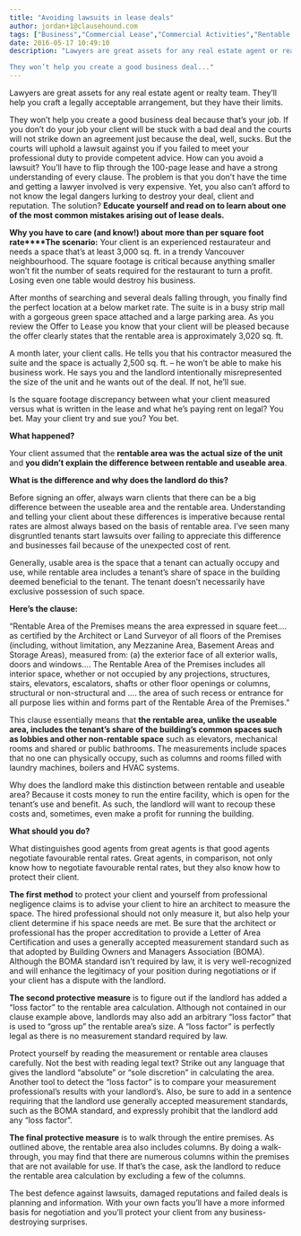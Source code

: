 ```yaml
---
title: "Avoiding lawsuits in lease deals"
author: jordan+1@clausehound.com
tags: ["Business","Commercial Lease","Commercial Activities","Rentable Area","Useable Area","Natalka"]
date: 2016-05-17 10:49:10
description: "Lawyers are great assets for any real estate agent or realty team. They’ll help you craft a legally acceptable arrangement, but they have their limits.

They won’t help you create a good business deal..."
---
```


Lawyers are great assets for any real estate agent or realty team. They’ll help you craft a legally acceptable arrangement, but they have their limits.

They won’t help you create a good business deal because that’s your job. If you don’t do your job your client will be stuck with a bad deal and the courts will not strike down an agreement just because the deal, well, sucks. But the courts will uphold a lawsuit against you if you failed to meet your professional duty to provide competent advice.
How can you avoid a lawsuit? You’ll have to flip through the 100-page lease and have a strong understanding of every clause. The problem is that you don’t have the time and getting a lawyer involved is very expensive. Yet, you also can’t afford to not know the legal dangers lurking to destroy your deal, client and reputation. The solution? **Educate yourself and read on to learn about one of the most common mistakes arising out of lease deals.**

 

**Why you have to care (and know!) about more than per square foot rate****The scenario:** Your client is an experienced restaurateur and needs a space that’s at least 3,000 sq. ft. in a trendy Vancouver neighbourhood. The square footage is critical because anything smaller won’t fit the number of seats required for the restaurant to turn a profit. Losing even one table would destroy his business.

After months of searching and several deals falling through, you finally find the perfect location at a below market rate. The suite is in a busy strip mall with a gorgeous green space attached and a large parking area. As you review the Offer to Lease you know that your client will be pleased because the offer clearly states that the rentable area is approximately 3,020 sq. ft.

A month later, your client calls. He tells you that his contractor measured the suite and the space is actually 2,500 sq. ft. – he won’t be able to make his business work. He says you and the landlord intentionally misrepresented the size of the unit and he wants out of the deal. If not, he’ll sue.

Is the square footage discrepancy between what your client measured versus what is written in the lease and what he’s paying rent on legal? You bet. May your client try and sue you? You bet.

 

**What happened?**

Your client assumed that the **rentable area was the actual size of the unit** and **you didn’t explain the difference between rentable and useable area**.

 

**What is the difference and why does the landlord do this?**

Before signing an offer, always warn clients that there can be a big difference between the useable area and the rentable area. Understanding and telling your client about these differences is imperative because rental rates are almost always based on the basis of rentable area. I’ve seen many disgruntled tenants start lawsuits over failing to appreciate this difference and businesses fail because of the unexpected cost of rent.

Generally, usable area is the space that a tenant can actually occupy and use, while rentable area includes a tenant’s share of space in the building deemed beneficial to the tenant. The tenant doesn’t necessarily have exclusive possession of such space.

**Here’s the clause:**

“Rentable Area of the Premises means the area expressed in square feet…. as certified by the Architect or Land Surveyor of all floors of the Premises (including, without limitation, any Mezzanine Area, Basement Areas and Storage Areas), measured from: (a) the exterior face of all exterior walls, doors and windows…. The Rentable Area of the Premises includes all interior space, whether or not occupied by any projections, structures, stairs, elevators, escalators, shafts or other floor openings or columns, structural or non-structural and …. the area of such recess or entrance for all purpose lies within and forms part of the Rentable Area of the Premises.”

This clause essentially means that **the rentable area, unlike the useable area, includes the tenant’s share of the building’s common spaces such as lobbies and other non-rentable space** such as elevators, mechanical rooms and shared or public bathrooms. The measurements include spaces that no one can physically occupy, such as columns and rooms filled with laundry machines, boilers and HVAC systems.

Why does the landlord make this distinction between rentable and useable area? Because it costs money to run the entire facility, which is open for the tenant’s use and benefit. As such, the landlord will want to recoup these costs and, sometimes, even make a profit for running the building.

 

**What should you do?**

What distinguishes good agents from great agents is that good agents negotiate favourable rental rates. Great agents, in comparison, not only know how to negotiate favourable rental rates, but they also know how to protect their client.

**The first method** to protect your client and yourself from professional negligence claims is to advise your client to hire an architect to measure the space. The hired professional should not only measure it, but also help your client determine if his space needs are met. Be sure that the architect or professional has the proper accreditation to provide a Letter of Area Certification and uses a generally accepted measurement standard such as that adopted by Building Owners and Managers Association (BOMA). Although the BOMA standard isn’t required by law, it is very well-recognized and will enhance the legitimacy of your position during negotiations or if your client has a dispute with the landlord.

**The second protective measure** is to figure out if the landlord has added a “loss factor” to the rentable area calculation. Although not contained in our clause example above, landlords may also add an arbitrary “loss factor” that is used to “gross up” the rentable area’s size. A “loss factor” is perfectly legal as there is no measurement standard required by law.

Protect yourself by reading the measurement or rentable area clauses carefully. Not the best with reading legal text? Strike out any language that gives the landlord “absolute” or “sole discretion” in calculating the area. Another tool to detect the “loss factor” is to compare your measurement professional’s results with your landlord’s. Also, be sure to add in a sentence requiring that the landlord use generally accepted measurement standards, such as the BOMA standard, and expressly prohibit that the landlord add any “loss factor”.

**The final protective measure** is to walk through the entire premises. As outlined above, the rentable area also includes columns. By doing a walk-through, you may find that there are numerous columns within the premises that are not available for use. If that’s the case, ask the landlord to reduce the rentable area calculation by excluding a few of the columns.

The best defence against lawsuits, damaged reputations and failed deals is planning and information. With your own facts you’ll have a more informed basis for negotiation and you’ll protect your client from any business-destroying surprises.